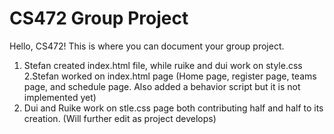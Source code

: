 # CS472 Group Project

Hello, CS472! This is where you can document your group project.

1. Stefan created index.html file, while ruike and dui work on style.css
2.Stefan worked on index.html page (Home page, register page, teams page, and schedule page. Also added a behavior script but it is not implemented yet)
3. Dui and Ruike work on stle.css page both contributing half and half to its creation. (Will further edit as project develops)
